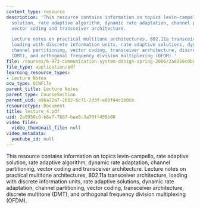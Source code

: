 ```yaml
---
content_type: resource
description: 'This resource contains information on topics levin-campello, rate adaptive
  solution, rate adaptive algorithm, dynamic rate adaptation, channel partitioning,
  vector coding and transceiver architecture.

  Lecture notes on practical multitone architectures, 802.11a transceiver architecture,
  loading with discrete information units, rate adaptive solutions, dynamic rate adaptation,
  channel partitioning, vector coding, transceiver architecture, discrete multitone
  (DMT), and orthogonal frequency division multiplexing (OFDM).'
file: /courses/6-973-communication-system-design-spring-2006/2a8950c0b8a77687bae83a70ff459b08_lecture_4.pdf
file_type: application/pdf
learning_resource_types:
- Lecture Notes
ocw_type: OCWFile
parent_title: Lecture Notes
parent_type: CourseSection
parent_uid: a96a72a7-2b02-6c71-2d3f-e80f44c1b0cb
resourcetype: Document
title: lecture_4.pdf
uid: 2a8950c0-b8a7-7687-bae8-3a70ff459b08
video_files:
  video_thumbnail_file: null
video_metadata:
  youtube_id: null
---
```

This resource contains information on topics levin-campello, rate adaptive solution, rate adaptive algorithm, dynamic rate adaptation, channel partitioning, vector coding and transceiver architecture.
Lecture notes on practical multitone architectures, 802.11a transceiver architecture, loading with discrete information units, rate adaptive solutions, dynamic rate adaptation, channel partitioning, vector coding, transceiver architecture, discrete multitone (DMT), and orthogonal frequency division multiplexing (OFDM).